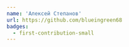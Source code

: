 ```yaml
---
name: 'Алексей Степанов'
url: https://github.com/blueingreen68
badges:
  - first-contribution-small
---
```

